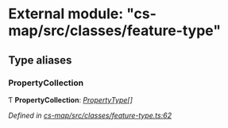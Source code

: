# External module: "cs-map/src/classes/feature-type"

## Type aliases

###  PropertyCollection

Ƭ **PropertyCollection**: *[PropertyType](../classes/_cs_map_src_classes_feature_type_.propertytype.md)[]*

*Defined in [cs-map/src/classes/feature-type.ts:62](https://github.com/TNOCS/csnext/blob/38d1409e/packages/cs-map/src/classes/feature-type.ts#L62)*
